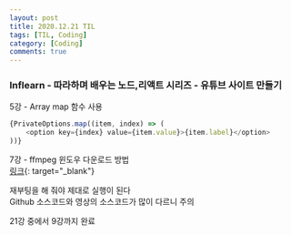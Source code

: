 ```yaml
---
layout: post
title: 2020.12.21 TIL
tags: [TIL, Coding]
category: [Coding]
comments: true
---
```


### Inflearn - 따라하며 배우는 노드,리액트 시리즈 - 유튜브 사이트 만들기

5강 - Array map 함수 사용

```javascript
{PrivateOptions.map((item, index) => (
    <option key={index} value={item.value}>{item.label}</option> 
))}
```

7강 - ffmpeg 윈도우 다운로드 방법  
[링크](https://blog.naver.com/chandong83/222095346417){: target="_blank"}

재부팅을 해 줘야 제대로 실행이 된다  
Github 소스코드와 영상의 소스코드가 많이 다르니 주의

21강 중에서 9강까지 완료
